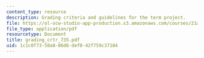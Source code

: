 ```yaml
---
content_type: resource
description: Grading criteria and guidelines for the term project.
file: https://ol-ocw-studio-app-production.s3.amazonaws.com/courses/21w-735-writing-and-reading-the-essay-fall-2004/1c1c0f7358a886d6def042f759c37184_grading_crtr_735.pdf
file_type: application/pdf
resourcetype: Document
title: grading_crtr_735.pdf
uid: 1c1c0f73-58a8-86d6-def0-42f759c37184
---
```

